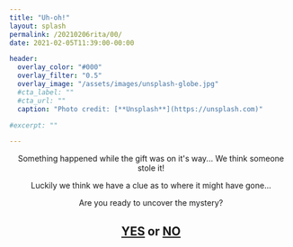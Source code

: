 ```yaml
---
title: "Uh-oh!"
layout: splash
permalink: /20210206rita/00/
date: 2021-02-05T11:39:00-00:00

header:
  overlay_color: "#000"
  overlay_filter: "0.5"
  overlay_image: "/assets/images/unsplash-globe.jpg"
  #cta_label: ""
  #cta_url: ""
  caption: "Photo credit: [**Unsplash**](https://unsplash.com)"

#excerpt: ""

---
```


<center>
  
Something happened while the gift was on it's way... We think someone stole it!

Luckily we think we have a clue as to where it might have gone...

Are you ready to uncover the mystery?


## [YES](https://www.albertsmysteries.com/20210206rita/01/) or [NO](https://www.albertsmysteries.com/20210206rita/)
</center>
